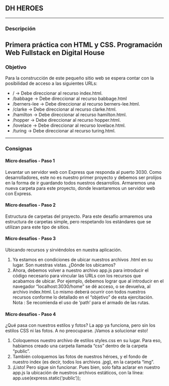 ## DH HEROES
---

### Descripción

Primera práctica con HTML y CSS. Programación Web Fullstack en Digital House
---

### Objetivo

Para la construcción de este pequeño sitio web se espera contar con la posibilidad de
acceso a las siguientes URLs:

- / -> Debe direccionar al recurso index.html.
- /babbage -> Debe direccionar al recurso babbage.html
- /berners-lee -> Debe direccionar al recurso berners-lee.html.
- /clarke -> Debe direccionar al recurso clarke.html.
- /hamilton -> Debe direccionar al recurso hamilton.html.
- /hopper -> Debe direccionar al recurso hopper.html.
- /lovelace -> Debe direccionar al recurso lovelace.html.
- /turing -> Debe direccionar al recurso turing.html.

---

### Consignas

#### Micro desafíos - Paso 1

Levantar un servidor web con Express que responda al puerto 3030.
Como desarrolladores, este no es nuestro primer proyecto y debemos ser prolijos
en la forma de ir guardando todos nuestros desarrollos. Armaremos una nueva
carpeta para este proyecto, donde levantaremos un servidor web con Express.

#### Micro desafíos - Paso 2

Estructura de carpetas del proyecto.
Para este desafío armaremos una estructura de carpetas simple, pero respetando
los estándares que se utilizan para este tipo de sitios.

#### Micro desafíos - Paso 3
Ubicando recursos y sirviéndolos en nuestra aplicación.
1. Ya estamos en condiciones de ubicar nuestros archivos .html en su lugar.
Son nuestras vistas. ¿Dónde los ubicamos?
2. Ahora, debemos volver a nuestro archivo app.js para introducir el código
necesario para vincular las URLs con los recursos que acabamos de ubicar.
Por ejemplo, debemos lograr que al introducir en el navegador
“localhost:3030/home” se dé acceso, o se devuelva, al archivo index.html. Lo
mismo deberá ocurrir con todos nuestros recursos conforme lo detallado en
el “objetivo” de esta ejercitación.
Nota : Se recomienda el uso de ‘path’ para el armado de las rutas.

#### Micro desafíos - Paso 4

¿Qué pasa con nuestros estilos y fotos?
La app ya funciona, pero sin los estilos CSS ni las fotos. A no preocuparse. ¡Vamos a
solucionar esto!
1. Coloquemos nuestro archivo de estilos styles.css en su lugar. Para eso,
habíamos creado una carpeta llamada “css” dentro de la carpeta “public”.
2. También coloquemos las fotos de nuestros héroes, y el fondo de nuestro
index (es decir, todos los archivos .jpg), en la carpeta “img”.
3. ¡Listo! Pero sigue sin funcionar. Pues bien, solo falta aclarar en nuestro app.js
la ubicación de nuestros archivos estáticos, con la línea:
app.use(express.static(‘public’));

